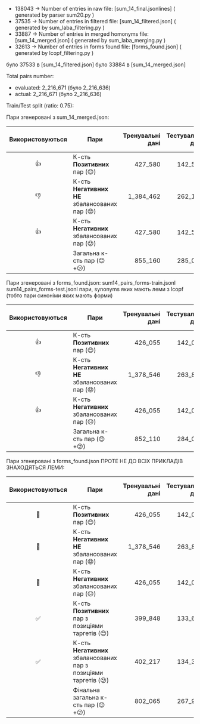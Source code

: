 - 138043 -> Number of entries in raw file:              [sum_14_final.jsonlines]  ( generated by parser sum20.py )
- 37535  -> Number of entries in filtered file:         [sum_14_filtered.json]    ( generated by sum_laba_filtering.py )
- 33887  -> Number of entries in merged homonyms file:  [sum_14_merged.json]      ( generated by sum_laba_merging.py )
- 32613  -> Number of entries in forms found file:      [forms_found.json]        ( generated by lcopf_filtering.py )

було 37533 в [sum_14_filtered.json]
було 33884 в [sum_14_merged.json]

Total pairs number:
- evaluated: 2_216_671  (було 2_216_636)
- actual:    2_216_671  (було 2_216_636)

Train/Test split (ratio: 0.75):

Пари згенеровані з sum_14_merged.json:

| Використовуються | Пари | Тренувальні дані | Тестувальні дані | Сумарно для обох наборів |
|:------------------:|------|-------------:|-------------:|--------------------------:|
| 👍 | К-сть **Позитивних** пар (😊) | 427_580 | 142_528 | 570_108 |
| 👎 | К-сть **Негативних НЕ** збалансованих пар (😡) | 1_384_462 | 262_101 | 1_646_563 |
| 👍 | К-сть **Негативних** збалансованих пар (😕) | 427_580 | 142_528 | 570_077 |
|    | Загальна к-сть пар (😊+😕) | 855_160 | 285_056 | 1_140_216 |

Пари згенеровані з forms_found.json:
sum14_pairs_forms-train.jsonl
sum14_pairs_forms-test.jsonl
пари, synonyms яких мають леми з lcopf (тобто пари синоніми яких мають форми)

| Використовуються | Пари | Тренувальні дані | Тестувальні дані | Сумарно для обох наборів |
|:------------------:|------|-------------:|-------------:|--------------------------:|
| 👍 | К-сть **Позитивних** пар (😊) | 426_055 | 142_019 | 568_074 |
| 👎 | К-сть **Негативних НЕ** збалансованих пар (😡) | 1_378_546 | 263_867 | 1_642_413 |
| 👍 | К-сть **Негативних** збалансованих пар (😕) | 426_055 | 142_019 | 568_074 |
|    | Загальна к-сть пар (😊+😕) | 852_110 | 284_038 | 1_136_148 |


Пари згенеровані з forms_found.json ПРОТЕ НЕ ДО ВСІХ ПРИКЛАДІВ ЗНАХОДЯТЬСЯ ЛЕМИ:

| Використовуються | Пари | Тренувальні дані | Тестувальні дані | Сумарно для обох наборів |
|:------------------:|------|-------------:|-------------:|--------------------------:|
| 🚫 | К-сть **Позитивних** пар (😊) | 426_055 | 142_019 | 568_074 |
| 🚫 | К-сть **Негативних НЕ** збалансованих пар (😡) | 1_378_546 | 263_867 | 1_642_413 |
| 🚫 | К-сть **Негативних** збалансованих пар (😕) | 426_055 | 142_019 | 568_074 |
| ✅ | К-сть **Позитивних** пар з позиціями таргетів (😊) | 399_848 | 133_612 | 533_460 |
| ✅ | К-сть **Негативних** збалансованих пар з позиціями таргетів (😕) | 402_217 | 134_301 | 536_518 |
|    | Фінальна загальна к-сть пар (😊+😕) | 802_065 | 267_913 | 1_069_978 |